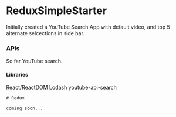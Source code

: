 # ReduxSimpleStarter

Initially created a YouTube Search App with default video, and top 5 alternate selcections in side bar.

### APIs

So far YouTube search.

#### Libraries
React/ReactDOM
Lodash
youtube-api-search

```
# Redux

coming soon...
